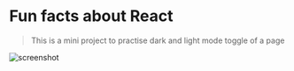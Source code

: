 # Fun facts about React
> This is a mini project to practise dark and light mode toggle of a page

![screenshot]('./src/assets/facts.jpeg')
